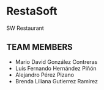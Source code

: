 # RestaSoft
SW Restaurant 

## TEAM MEMBERS

* Mario David González Contreras 
* Luis Fernando Hernández Piñón
* Alejandro Pérez Pizano
* Brenda Liliana Gutierrez Ramirez